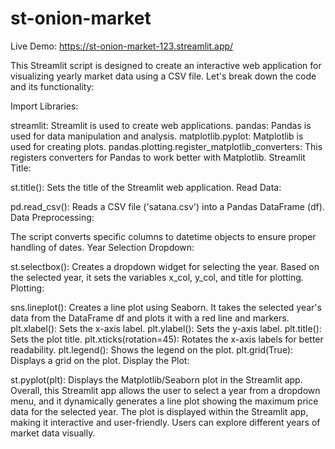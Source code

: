 # st-onion-market

Live Demo: https://st-onion-market-123.streamlit.app/

This Streamlit script is designed to create an interactive web application for visualizing yearly market data using a CSV file. Let's break down the code and its functionality:

Import Libraries:

streamlit: Streamlit is used to create web applications.
pandas: Pandas is used for data manipulation and analysis.
matplotlib.pyplot: Matplotlib is used for creating plots.
pandas.plotting.register_matplotlib_converters: This registers converters for Pandas to work better with Matplotlib.
Streamlit Title:

st.title(): Sets the title of the Streamlit web application.
Read Data:

pd.read_csv(): Reads a CSV file ('satana.csv') into a Pandas DataFrame (df).
Data Preprocessing:

The script converts specific columns to datetime objects to ensure proper handling of dates.
Year Selection Dropdown:

st.selectbox(): Creates a dropdown widget for selecting the year.
Based on the selected year, it sets the variables x_col, y_col, and title for plotting.
Plotting:

sns.lineplot(): Creates a line plot using Seaborn. It takes the selected year's data from the DataFrame df and plots it with a red line and markers.
plt.xlabel(): Sets the x-axis label.
plt.ylabel(): Sets the y-axis label.
plt.title(): Sets the plot title.
plt.xticks(rotation=45): Rotates the x-axis labels for better readability.
plt.legend(): Shows the legend on the plot.
plt.grid(True): Displays a grid on the plot.
Display the Plot:

st.pyplot(plt): Displays the Matplotlib/Seaborn plot in the Streamlit app.
Overall, this Streamlit app allows the user to select a year from a dropdown menu, and it dynamically generates a line plot showing the maximum price data for the selected year. The plot is displayed within the Streamlit app, making it interactive and user-friendly. Users can explore different years of market data visually.




